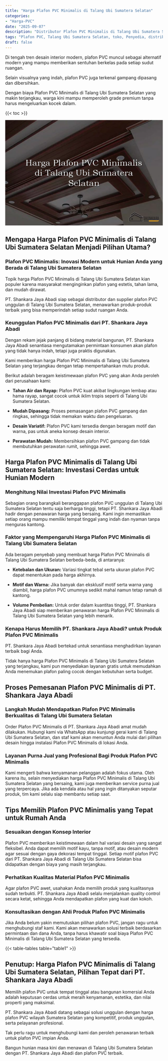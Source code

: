 ```yaml
---
title: "Harga Plafon PVC Minimalis di Talang Ubi Sumatera Selatan"
categories: 
- "Harga-PVC"
date: "2025-09-07"
description: "Distributor Plafon PVC Minimalis di Talang Ubi Sumatera Selatan bagi hunian, office, dan toko. Material unggulan, pilihan motif, pilihan warna menarik, dengan layanan penempatan dikerjakan oleh tim berpengalaman serta garansi resmi!|Servis distribusi Plafon PVC Minimalis di Talang Ubi Sumatera Selatan untuk keperluan hunian, kantor, maupun toko, beserta material terbaik dan instalasi oleh tim ahli dan garansi resmi.|Alternatif Plafon PVC Minimalis di Talang Ubi Sumatera Selatan yang andal untuk rumah, office, serta toko, dengan material berkualitas dan pemasangan oleh tenaga ahli profesional dan kepastian resmi.|Distribusi Plafon PVC Minimalis di Talang Ubi Sumatera Selatan untuk tempat tinggal, perkantoran, serta ritel, beserta produk terbaik dan pemasangan dikerjakan oleh tenaga ahli profesional, disertai beserta kepastian resmi.}"
tags: "Plafon PVC, Talang Ubi Sumatera Selatan, toko, Penyedia, distributor"
draft: false
---
```


Di tengah tren desain interior modern, plafon PVC muncul sebagai alternatif modern yang mampu memberikan sentuhan berkelas pada setiap sudut ruangan.

Selain visualnya yang indah, plafon PVC juga terkenal gampang dipasang dan dibersihkan.

Dengan biaya Plafon PVC Minimalis di Talang Ubi Sumatera Selatan yang makin terjangkau, warga kini mampu memperoleh grade premium tanpa harus mengeluarkan kocek dalam.

{{< toc >}}

![Harga Plafon PVC Minimalis di Talang Ubi Sumatera Selatan](/images/Harga-PVC/Harga-Plafon-PVC-Minimalis-di-Talang-Ubi-Sumatera-Selatan.png)


## Mengapa Harga Plafon PVC Minimalis di Talang Ubi Sumatera Selatan Menjadi Pilihan Utama?

### Plafon PVC Minimalis: Inovasi Modern untuk Hunian Anda yang Berada di Talang Ubi Sumatera Selatan

Topik harga Plafon PVC Minimalis di Talang Ubi Sumatera Selatan kian populer karena masyarakat menginginkan plafon yang estetis, tahan lama, dan mudah dirawat.

PT. Shankara Jaya Abadi siap sebagai distributor dan supplier plafon PVC unggulan di Talang Ubi Sumatera Selatan, menawarkan produk-produk terbaik yang bisa memperindah setiap sudut ruangan Anda.

### Keunggulan Plafon PVC Minimalis dari PT. Shankara Jaya Abadi

Dengan rekam jejak panjang di bidang material bangunan, PT. Shankara Jaya Abadi senantiasa mengutamakan permintaan konsumen akan plafon yang tidak hanya indah, tetapi juga praktis digunakan.

Kami memberikan harga Plafon PVC Minimalis di Talang Ubi Sumatera Selatan yang terjangkau dengan tetap mempertahankan mutu produk.

Berikut adalah beragam keistimewaan plafon PVC yang akan Anda peroleh dari perusahaan kami:

- **Tahan Air dan Rayap:** Plafon PVC kuat akibat lingkungan lembap atau hama rayap, sangat cocok untuk iklim tropis seperti di Talang Ubi Sumatera Selatan.

- **Mudah Dipasang:** Proses pemasangan plafon PVC gampang dan ringkas, sehingga tidak memakan waktu dan pengeluaran.

- **Desain Variatif:** Plafon PVC kami tersedia dengan beragam motif dan warna, pas untuk aneka konsep desain interior.

- **Perawatan Mudah:** Membersihkan plafon PVC gampang dan tidak membutuhkan perawatan rumit, sehingga awet.

## Harga Plafon PVC Minimalis di Talang Ubi Sumatera Selatan: Investasi Cerdas untuk Hunian Modern

### Menghitung Nilai Investasi Plafon PVC Minimalis

Sebagian orang barangkali beranggapan plafon PVC unggulan di Talang Ubi Sumatera Selatan tentu saja berharga tinggi, tetapi PT. Shankara Jaya Abadi hadir dengan penawaran harga yang bersaing. Kami ingin memastikan setiap orang mampu memiliki tempat tinggal yang indah dan nyaman tanpa menguras kantong.

### Faktor yang Mempengaruhi Harga Plafon PVC Minimalis di Talang Ubi Sumatera Selatan

Ada beragam penyebab yang membuat harga Plafon PVC Minimalis di Talang Ubi Sumatera Selatan berbeda-beda, di antaranya:

- **Ketebalan dan Ukuran:** Variasi tingkat tebal serta ukuran plafon PVC dapat menentukan pada harga akhirnya.

- **Motif dan Warna:** Jika banyak dan eksklusif motif serta warna yang diambil, harga plafon PVC umumnya sedikit mahal namun tetap ramah di kantong.

- **Volume Pembelian:** Untuk order dalam kuantitas tinggi, PT. Shankara Jaya Abadi siap memberikan penawaran harga Plafon PVC Minimalis di Talang Ubi Sumatera Selatan yang lebih menarik.

### Kenapa Harus Memilih PT. Shankara Jaya Abadi? untuk Produk Plafon PVC Minimalis

PT. Shankara Jaya Abadi bertekad untuk senantiasa menghadirkan layanan terbaik bagi Anda.

Tidak hanya harga Plafon PVC Minimalis di Talang Ubi Sumatera Selatan yang terjangkau, kami pun menyediakan layanan gratis untuk memudahkan Anda menemukan plafon paling cocok dengan kebutuhan serta budget.

## Proses Pemesanan Plafon PVC Minimalis di PT. Shankara Jaya Abadi

### Langkah Mudah Mendapatkan Plafon PVC Minimalis Berkualitas di Talang Ubi Sumatera Selatan

Order Plafon PVC Minimalis di PT. Shankara Jaya Abadi amat mudah dilakukan. Hubungi kami via WhatsApp atau kunjungi gerai kami di Talang Ubi Sumatera Selatan, dan staf kami akan menuntun Anda mulai dari pilihan desain hingga instalasi Plafon PVC Minimalis di lokasi Anda.

### Layanan Purna Jual yang Profesional Bagi Produk Plafon PVC Minimalis

Kami mengerti bahwa kenyamanan pelanggan adalah fokus utama. Oleh karena itu, selain menyediakan harga Plafon PVC Minimalis di Talang Ubi Sumatera Selatan yang bersaing, kami juga memberikan service purna jual yang terpercaya. Jika ada kendala atau hal yang ingin ditanyakan seputar produk, tim kami selalu siap membantu setiap saat.

## Tips Memilih Plafon PVC Minimalis yang Tepat untuk Rumah Anda

### Sesuaikan dengan Konsep Interior

Plafon PVC memberikan keistimewaan dalam hal variasi desain yang sangat fleksibel. Anda dapat memilih motif kayu, tanpa motif, atau desain modern agar sesuai dengan gaya dekorasi tempat tinggal. Setiap motif plafon PVC dari PT. Shankara Jaya Abadi di Talang Ubi Sumatera Selatan bisa didapatkan dengan biaya yang masih terjangkau.

### Perhatikan Kualitas Material Plafon PVC Minimalis

Agar plafon PVC awet, usahakan Anda memilih produk yang kualitasnya sudah terbukti. PT. Shankara Jaya Abadi selalu menjalankan quality control secara ketat, sehingga Anda mendapatkan plafon yang kuat dan kokoh.

### Konsultasikan dengan Ahli Produk Plafon PVC Minimalis

Jika Anda belum yakin memutuskan pilihan plafon PVC, jangan ragu untuk menghubungi staf kami. Kami akan menawarkan solusi terbaik berdasarkan permintaan dan dana Anda, tanpa harus khawatir soal biaya Plafon PVC Minimalis di Talang Ubi Sumatera Selatan yang tersedia.

{{< table-tables table="table1" >}}

## Penutup: Harga Plafon PVC Minimalis di Talang Ubi Sumatera Selatan, Pilihan Tepat dari PT. Shankara Jaya Abadi

Memilih plafon PVC untuk tempat tinggal atau bangunan komersial Anda adalah keputusan cerdas untuk meraih kenyamanan, estetika, dan nilai properti yang maksimal.

PT. Shankara Jaya Abadi datang sebagai solusi unggulan dengan harga plafon PVC wilayah Sumatera Selatan yang kompetitif, produk unggulan, serta pelayanan profesional.

Tak perlu ragu untuk menghubungi kami dan peroleh penawaran terbaik untuk plafon PVC impian Anda.

Bangun hunian masa kini dan menawan di Talang Ubi Sumatera Selatan dengan PT. Shankara Jaya Abadi dan plafon PVC terbaik.